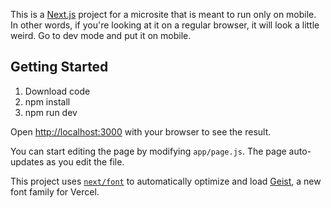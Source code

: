 This is a [Next.js](https://nextjs.org) project for a microsite that is meant to run only on mobile. In other words, if you're looking at it on a regular browser, it will look a little weird. Go to dev mode and put it on mobile. 

## Getting Started

1) Download code
2) npm install
3) npm run dev

Open [http://localhost:3000](http://localhost:3000) with your browser to see the result.

You can start editing the page by modifying `app/page.js`. The page auto-updates as you edit the file.

This project uses [`next/font`](https://nextjs.org/docs/app/building-your-application/optimizing/fonts) to automatically optimize and load [Geist](https://vercel.com/font), a new font family for Vercel.

